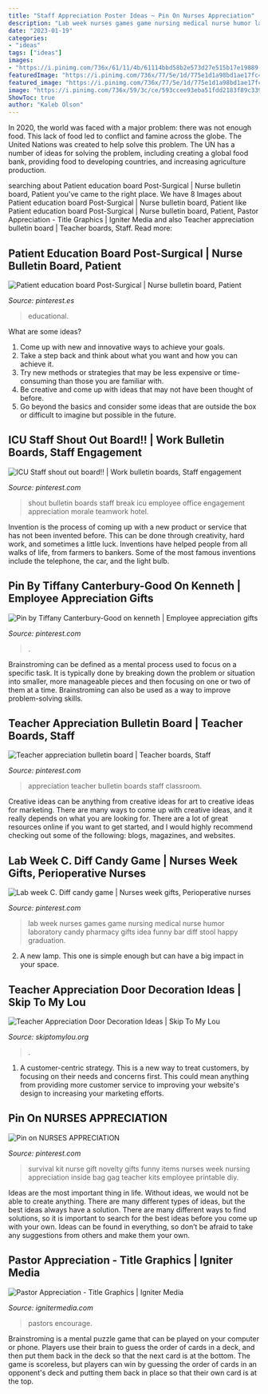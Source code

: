 ```yaml
---
title: "Staff Appreciation Poster Ideas ~ Pin On Nurses Appreciation"
description: "Lab week nurses games game nursing medical nurse humor laboratory candy pharmacy gifts idea funny bar diff stool happy graduation"
date: "2023-01-19"
categories:
- "ideas"
tags: ["ideas"]
images:
- "https://i.pinimg.com/736x/61/11/4b/61114bbd58b2e573d27e515b17e19889--laboratory-humor-medical-laboratory.jpg"
featuredImage: "https://i.pinimg.com/736x/77/5e/1d/775e1d1a98bd1ae17fc42a06df971c0e--nurse-appreciation-gifts-employee-appreciation.jpg"
featured_image: "https://i.pinimg.com/736x/77/5e/1d/775e1d1a98bd1ae17fc42a06df971c0e--nurse-appreciation-gifts-employee-appreciation.jpg"
image: "https://i.pinimg.com/736x/59/3c/ce/593ccee93eba51fdd2183f89c33943c8--teacher-boards-teacher-appreciation.jpg"
ShowToc: true
author: "Kaleb Olson"
---
```



In 2020, the world was faced with a major problem: there was not enough food. This lack of food led to conflict and famine across the globe. The United Nations was created to help solve this problem. The UN has a number of ideas for solving the problem, including creating a global food bank, providing food to developing countries, and increasing agriculture production.

	

		
searching about Patient education board Post-Surgical | Nurse bulletin board, Patient you've came to the right place. We have 8 Images about Patient education board Post-Surgical | Nurse bulletin board, Patient like Patient education board Post-Surgical | Nurse bulletin board, Patient, Pastor Appreciation - Title Graphics | Igniter Media and also Teacher appreciation bulletin board | Teacher boards, Staff. Read more:
		
    
## Patient Education Board Post-Surgical | Nurse Bulletin Board, Patient

<img loading=lazy src="https://i.pinimg.com/736x/d1/73/68/d17368638a43e81e3291f7e3b4e2e6d4.jpg" onerror="this.onerror=null;this.src='https://tse4.mm.bing.net/th?id=OIP._qzH0fVv0gjoWL_Zpw9PnAHaJ3&amp;pid=15.1';" alt="Patient education board Post-Surgical | Nurse bulletin board, Patient">

_Source: pinterest.es_

>educational. 

	

What are some ideas?
1. Come up with new and innovative ways to achieve your goals. 
2. Take a step back and think about what you want and how you can achieve it. 
3. Try new methods or strategies that may be less expensive or time-consuming than those you are familiar with. 
4. Be creative and come up with ideas that may not have been thought of before. 
5. Go beyond the basics and consider some ideas that are outside the box or difficult to imagine but possible in the future.

    
## ICU Staff Shout Out Board!! | Work Bulletin Boards, Staff Engagement

<img loading=lazy src="https://i.pinimg.com/736x/a2/53/77/a253775817cc9e963c2223940b8daffa--shout-out.jpg" onerror="this.onerror=null;this.src='https://tse4.mm.bing.net/th?id=OIP.06TT_ZKT6KXgl71VxvtB_QHaFj&amp;pid=15.1';" alt="ICU Staff shout out board!! | Work bulletin boards, Staff engagement">

_Source: pinterest.com_

>shout bulletin boards staff break icu employee office engagement appreciation morale teamwork hotel. 

	

Invention is the process of coming up with a new product or service that has not been invented before. This can be done through creativity, hard work, and sometimes a little luck. Inventions have helped people from all walks of life, from farmers to bankers. Some of the most famous inventions include the telephone, the car, and the light bulb.

    
## Pin By Tiffany Canterbury-Good On Kenneth | Employee Appreciation Gifts

<img loading=lazy src="https://i.pinimg.com/736x/bc/25/0a/bc250a0b331fd9721f3919c5a2f93c3c.jpg" onerror="this.onerror=null;this.src='https://tse4.mm.bing.net/th?id=OIP.N1KZKm_kc14_6b5Syw6EwQHaJ3&amp;pid=15.1';" alt="Pin by Tiffany Canterbury-Good on kenneth | Employee appreciation gifts">

_Source: pinterest.com_

>. 

	

Brainstroming can be defined as a mental process used to focus on a specific task. It is typically done by breaking down the problem or situation into smaller, more manageable pieces and then focusing on one or two of them at a time. Brainstroming can also be used as a way to improve problem-solving skills.

    
## Teacher Appreciation Bulletin Board | Teacher Boards, Staff

<img loading=lazy src="https://i.pinimg.com/736x/59/3c/ce/593ccee93eba51fdd2183f89c33943c8--teacher-boards-teacher-appreciation.jpg" onerror="this.onerror=null;this.src='https://tse2.mm.bing.net/th?id=OIP.OZBL5FS01nciiDcTkoGZfgHaJ3&amp;pid=15.1';" alt="Teacher appreciation bulletin board | Teacher boards, Staff">

_Source: pinterest.com_

>appreciation teacher bulletin boards staff classroom. 

	

Creative ideas can be anything from creative ideas for art to creative ideas for marketing. There are many ways to come up with creative ideas, and it really depends on what you are looking for. There are a lot of great resources online if you want to get started, and I would highly recommend checking out some of the following: blogs, magazines, and websites.

    
## Lab Week C. Diff Candy Game | Nurses Week Gifts, Perioperative Nurses

<img loading=lazy src="https://i.pinimg.com/736x/61/11/4b/61114bbd58b2e573d27e515b17e19889--laboratory-humor-medical-laboratory.jpg" onerror="this.onerror=null;this.src='https://tse1.mm.bing.net/th?id=OIP.ME5j3tx-alRHMAkxpPAvugHaKG&amp;pid=15.1';" alt="Lab week C. Diff candy game | Nurses week gifts, Perioperative nurses">

_Source: pinterest.com_

>lab week nurses games game nursing medical nurse humor laboratory candy pharmacy gifts idea funny bar diff stool happy graduation. 

	

2. A new lamp. This one is simple enough but can have a big impact in your space.

    
## Teacher Appreciation Door Decoration Ideas | Skip To My Lou

<img loading=lazy src="https://www.skiptomylou.org/wp-content/uploads/2010/04/TeacherDoorspreadingwingsbutterflies.jpg" onerror="this.onerror=null;this.src='https://tse4.mm.bing.net/th?id=OIP.frWpC4DpMFnBKg1HBiHfuAHaNj&amp;pid=15.1';" alt="Teacher Appreciation Door Decoration Ideas | Skip To My Lou">

_Source: skiptomylou.org_

>. 

	

1. A customer-centric strategy. This is a new way to treat customers, by focusing on their needs and concerns first. This could mean anything from providing more customer service to improving your website's design to increasing your marketing efforts.

    
## Pin On NURSES APPRECIATION

<img loading=lazy src="https://i.pinimg.com/736x/77/5e/1d/775e1d1a98bd1ae17fc42a06df971c0e--nurse-appreciation-gifts-employee-appreciation.jpg" onerror="this.onerror=null;this.src='https://tse3.mm.bing.net/th?id=OIP.kl0Z3_l3oawyGO5ke6V7wwHaJ4&amp;pid=15.1';" alt="Pin on NURSES APPRECIATION">

_Source: pinterest.com_

>survival kit nurse gift novelty gifts funny items nurses week nursing appreciation inside bag gag teacher kits employee printable diy. 

	

Ideas are the most important thing in life. Without ideas, we would not be able to create anything. There are many different types of ideas, but the best ideas always have a solution. There are many different ways to find solutions, so it is important to search for the best ideas before you come up with your own. Ideas can be found in everything, so don’t be afraid to take any suggestions from others and make them your own.

    
## Pastor Appreciation - Title Graphics | Igniter Media

<img loading=lazy src="https://assets.ignitermedia.com/products/18095-pastor-appreciation/preview/image" onerror="this.onerror=null;this.src='https://tse1.mm.bing.net/th?id=OIP.K_tR_PR7Rr6GweVS1WpG9gHaEK&amp;pid=15.1';" alt="Pastor Appreciation - Title Graphics | Igniter Media">

_Source: ignitermedia.com_

>pastors encourage. 

	

Brainstroming is a mental puzzle game that can be played on your computer or phone. Players use their brain to guess the order of cards in a deck, and then put them back in the deck so that the next card is at the bottom. The game is scoreless, but players can win by guessing the order of cards in an opponent's deck and putting them back in place so that their own card is at the top.

